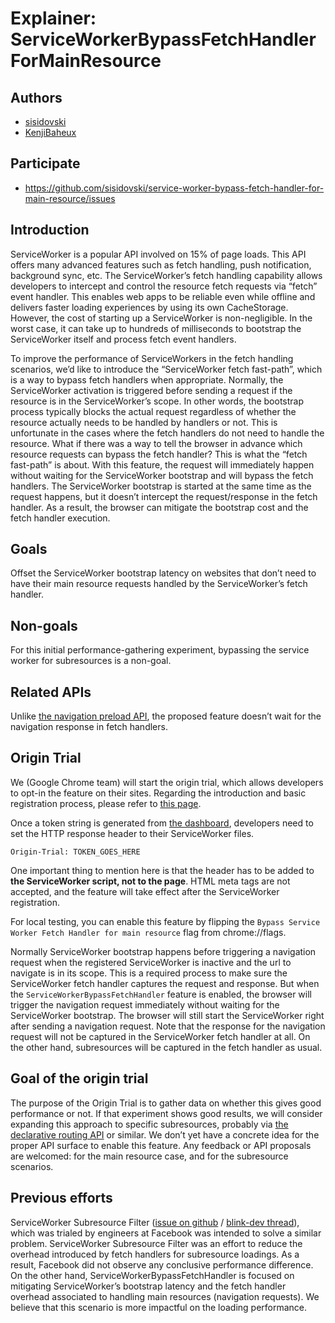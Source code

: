 # Explainer: ServiceWorkerBypassFetchHandlerForMainResource

## Authors

-  [sisidovski](https://github.com/sisidovski)
-  [KenjiBaheux](https://github.com/KenjiBaheux)

## Participate

-  https://github.com/sisidovski/service-worker-bypass-fetch-handler-for-main-resource/issues


## Introduction
ServiceWorker is a popular API involved on 15% of page loads. This API offers many advanced features such as fetch handling, push notification, background sync, etc. The ServiceWorker’s fetch handling capability allows developers to intercept and control the resource fetch requests via “fetch” event handler. This enables web apps to be reliable even while offline and delivers faster loading experiences by using its own CacheStorage. However, the cost of starting up a ServiceWorker is non-negligible. In the worst case, it can take up to hundreds of milliseconds to bootstrap the ServiceWorker itself and process fetch event handlers.

To improve the performance of ServiceWorkers in the fetch handling scenarios, we’d like to introduce the “ServiceWorker fetch fast-path”, which is a way to bypass fetch handlers when appropriate. Normally, the ServiceWorker activation is triggered before sending a request if the resource is in the ServiceWorker’s scope. In other words, the bootstrap process typically blocks the actual request regardless of whether the resource actually needs to be handled by handlers or not. This is unfortunate in the cases where the fetch handlers do not need to handle the resource. What if there was a way to tell the browser in advance which resource requests can bypass the fetch handler? This is what the “fetch fast-path” is about. With this feature, the request will immediately happen without waiting for the ServiceWorker bootstrap and will bypass the fetch handlers. The ServiceWorker bootstrap is started at the same time as the request happens, but it doesn’t intercept the request/response in the fetch handler. As a result, the browser can mitigate the bootstrap cost and the fetch handler execution.


## Goals

Offset the ServiceWorker bootstrap latency on websites that don’t need to have their main resource requests handled by the ServiceWorker’s fetch handler. 

## Non-goals

For this initial performance-gathering experiment, bypassing the service worker for subresources is a non-goal.

## Related APIs
Unlike [the navigation preload API](https://w3c.github.io/ServiceWorker/#navigationpreloadmanager), the proposed feature doesn’t wait for the navigation response in fetch handlers.


## Origin Trial

We (Google Chrome team) will start the origin trial, which allows developers to opt-in the feature on their sites. Regarding the introduction and basic registration process, please refer to [this page](https://developer.chrome.com/docs/web-platform/origin-trials/).

Once a token string is generated from [the dashboard](https://developer.chrome.com/origintrials), developers need to set the HTTP response header to their ServiceWorker files.

```
Origin-Trial: TOKEN_GOES_HERE
```

One important thing to mention here is that the header has to be added to **the ServiceWorker script, not to the page**. HTML meta tags are not accepted, and the feature will take effect after the ServiceWorker registration.

For local testing, you can enable this feature by flipping the `Bypass Service Worker Fetch Handler for main resource` flag from chrome://flags.

Normally ServiceWorker bootstrap happens before triggering a navigation request when the registered ServiceWorker is inactive and the url to navigate is in its scope. This is a required process to make sure the ServiceWorker fetch handler captures the request and response. But when the `ServiceWorkerBypassFetchHandler` feature is enabled, the browser will trigger the navigation request immediately without waiting for the ServiceWorker bootstrap. The browser will still start the ServiceWorker right after sending a navigation request. Note that the response for the navigation request will not be captured in the ServiceWorker fetch handler at all. On the other hand, subresources will be captured in the fetch handler as usual.

## Goal of the origin trial

The purpose of the Origin Trial is to gather data on whether this gives good performance or not. If that experiment shows good results, we will consider expanding this approach to specific subresources, probably via [the declarative routing API]((https://github.com/w3c/ServiceWorker/issues/1373)) or similar. We don’t yet have a concrete idea for the proper API surface to enable this feature. Any feedback or API proposals are welcomed: for the main resource case, and for the subresource scenarios.

## Previous efforts

ServiceWorker Subresource Filter ([issue on github]((https://github.com/w3c/ServiceWorker/issues/1584)) / [blink-dev thread](https://groups.google.com/a/chromium.org/g/blink-dev/c/GtR3POPyefM)), which was trialed by engineers at Facebook was intended to solve a similar problem. ServiceWorker Subresource Filter was an effort to reduce the overhead introduced by fetch handlers for subresource loadings. As a result, Facebook did not observe any conclusive performance difference. On the other hand, ServiceWorkerBypassFetchHandler is focused on mitigating ServiceWorker’s bootstrap latency and the fetch handler overhead associated to handling main resources (navigation requests). We believe that this scenario is more impactful on the loading performance.
